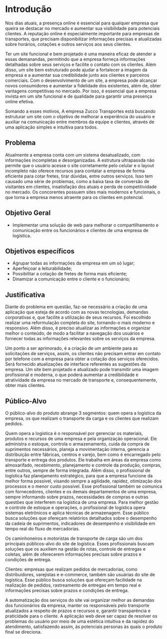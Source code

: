 # Introdução
  Nos dias atuais, a presença online é essencial para qualquer empresa que queira se destacar no mercado e aumentar sua visibilidade para potenciais clientes. A reputação online é especialmente importante para empresas de transportes, que precisam disponibilizar informações precisas e atualizadas sobre horários, cotações e outros serviços aos seus clientes.
   
   Ter um site funcional e bem projetado é uma maneira eficaz de atender a essas demanandas, permitindo que a empresa forneça informações detalhadas sobre seus serviços e facilite o contato com os clientes. Além disso, um site bem estruturado pode ajudar a fortalecer a imagem da empresa e a aumentar sua credibilidade junto aos clientes e parceiros comerciais. Com o desenvolvimento de um site, a empresa pode alcançar novos consumidores e aumentar a fidelidade dos existentes, além de, obter vantagens competitivas no mercado. Por isso, é essencial que a empresa invista em um site funcional e de qualidade para garantir uma presença online efetiva.
   
   Somando a esses motivos, A empresa Zucco Transportes está buscando estruturar um site com o objetivo de melhorar a experiência do usuário e auxiliar na comunicação entre membros da equipe e clientes, através de uma aplicação simples e intuitiva para todos.
   
## Problema

   Atualmente a empresa conta com um sistema desatualizado, com informações incompletas e desorganizadas. A estrutura ultrapassda não permite que o usuário acesse o site corretamente pelo celular e o layout incompleto não oferece recursos para contatar a empresa de forma eficiente para cotar fretes, tirar dúvidas, entre outros serviços. 
Isso tem causado uma série de problemas, como a baixa taxa de conversão de visitantes em clientes, insatisfação dos atuais e perda de competitividade no mercado. Os concorentes possuem sites mais modernos e funcionais, o que torna a empresa menos atraente para os clientes em potencial.



## Objetivo Geral

- Implementar uma solução de web para melhorar o compartilhamento e comunicação entre os funcionários e clientes de uma empresa de logística.

## Objetivos específicos

- Agrupar todas as informações da empresa em um só lugar;
- Aperfeiçoar a leiturabilidade;
- Possibilitar a cotação de fretes de forma mais eficiente;
- Dinamizar a comunicação entre o cliente e o funcionário;

## Justificativa
   Diante do problema em questão, faz-se necessário a criação de uma aplicação que esteja de acordo com as novas tecnologias, demandas corporativas e, que facilite a utilização de seus recursos. Foi escolhido realizar uma reformulação completa do site, tornando-o mais moderno e responsivo. Além disso, é preciso atualizar as informações e organizar melhor o conteúdo, de modo a facilitar a navegação dos usuários e fornecer todas as informações relevantes sobre os serviços da empresa.
  
  Um ponto a ser aprimorado, é a criação de um ambiente para as solicitações de serviços, assim, os clientes não precisam entrar em contato por telefone com a empresa para obter a cotação dos serviços oferecidos. Será fornecido atualizações de interface referentes as sugestões da empresa.
Um site bem projetado e atualizado pode transmitir uma imagem profissional e moderna, o que poderá aumentar a credibilidade e atratividade da empresa no mercado de transporte e, consequentemente, obter mais clientes.

## Público-Alvo

O público-alvo do produto abrange 3 segmentos: quem opera a logística da empresa, os que realizam o transporte da carga e os clientes que realizam pedidos. 

  Quem opera a logística é o responsável por gerenciar os materiais, produtos e recursos de uma empresa e pela organização operacional. Ele administra o estoque, controla o armazenamento, cuida da compra de suprimentos necessários, planeja a movimentação interna, gerencia a distribuição entre fábricas, centros e varejo, bem como é encarregado pelo transporte e entrega dos produtos. Ele trabalha em áreas da empresa como almoxarifado, recebimento, planejamento e controle da produção, compras, entre outros, sempre de forma integrada. Além disso, o profissional de logística faz planejamento estratégico, para que a empresa funcione da melhor forma possível, visando sempre a agilidade, rapidez, otimização dos processos e o menor custo possível. Esse profissional também se comunica com fornecedores, clientes e os demais departamentos de uma empresa, sempre informando sobre prazos, necessidades de compras e outras questões que interferem na logística de uma empresa. Para melhor gestão e controle de estoque e operações, o profissional de logística opera sistemas eletrônicos e aplica técnicas de armazenagem. Esse público busca soluções que ofereçam relatórios detalhados sobre o desempenho da cadeia de suprimentos, indicadores de desempenho e visibilidade em tempo real do fluxo de mercadorias. 

  Os caminhoneiros e motoristas de transporte de carga são um dos principais públicos-alvo do site de logística. Esses profissionais buscam soluções que os auxiliem na gestão de rotas, controle de entregas e coletas, além de oferecerem informações precisas sobre prazos e condições de entrega.

  Clientes: empresas que realizam pedidos de mercadorias, como distribuidores, varejistas e e-commerce, também são usuárias do site de logística. Esse público busca soluções que ofereçam facilidade na realização de pedidos, rastreamento de entregas em tempo real e informações precisas sobre prazos e condições de entrega.

  A automatização dos serviços do site vai organizar melhor as demandas dos funcionários da empresa, manter os responsáveis pelo transporte atualizados a respeito de prazos e recursos e, garantir transparência e praticidade para o cliente. A aplicação web deve ser capaz de resolver os problemas do usuário por meio de uma estética intuitiva e da rapidez do atendimento, satisfazendo assim, às potenciais personas às quais o produto final se direciona.
